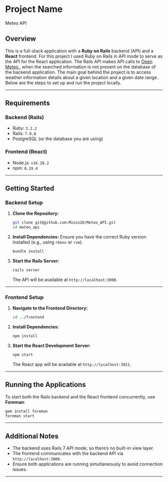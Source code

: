 
# Project Name
Meteo API

## Overview
This is a full-stack application with a **Ruby on Rails** backend (API) and a **React** frontend.
For this project I used Ruby on Rails in API mode to serve as the API for the React application.
The Rails API makes API calls to [Open Meteo ](https://open-meteo.com/), when the searched information
is not present on the database of the backend application.
The main goal behind the project is to access weather information details
about a given location and a given date range.
Below are the steps to set up and run the project locally.

---

## Requirements

### Backend (Rails)
- Ruby: `3.2.2`
- Rails: `7.0.8`
- PostgreSQL (or the database you are using)

### Frontend (React)
- Node.js: `v16.20.2`
- npm: `8.19.4`

---

## Getting Started

### Backend Setup

1. **Clone the Repository:**
   ```bash
   git clone git@github.com:Minio10/Meteo_API.git
   cd meteo_api
   ```

2. **Install Dependencies:**
   Ensure you have the correct Ruby version installed (e.g., using `rbenv` or `rvm`).
   ```bash
   bundle install
   ```

3. **Start the Rails Server:**
   ```bash
   rails server
   ```
   The API will be available at `http://localhost:3000`.

---

### Frontend Setup

1. **Navigate to the Frontend Directory:**
   ```bash
   cd ../frontend
   ```

2. **Install Dependencies:**
   ```bash
   npm install
   ```

3. **Start the React Development Server:**
   ```bash
   npm start
   ```
   The React app will be available at `http://localhost:3011`.

---

## Running the Applications

To start both the Rails backend and the React frontend concurrently, use **Foreman**:

```bash
gem install foreman
foreman start
```
---
## Additional Notes

- The backend uses Rails 7 API mode, so there’s no built-in view layer.
- The frontend communicates with the backend API via `http://localhost:3000`.
- Ensure both applications are running simultaneously to avoid connection issues.

---
